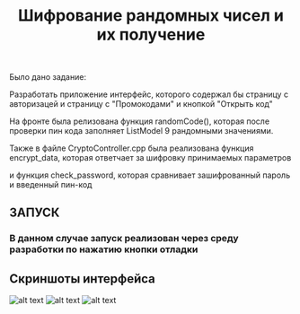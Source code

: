 <p align="center">
    <a href="https://github.com/yiisoft" target="_blank">
    </a>
    <h1 align="center">Шифрование рандомных чисел и их получение</h1>
    <br>
</p>

Было дано задание:

Разработать приложение интерфейс, которого содержал бы страницу с авторизацей и страницу с "Промокодами" и кнопкой "Открыть код" 

На фронте была релизована функция randomCode(), которая после проверки пин кода заполняет ListModel 9 рандомными значениями.

Также в файле CryptoController.cpp была реализована функция encrypt_data, которая ответчает за шифровку принимаемых параметров 

и функция check_password, которая сравнивает зашифрованный пароль и введенный пин-код


ЗАПУСК
------------

### В данном случае запуск реализован через среду разработки по нажатию кнопки отладки

Скриншоты интерфейса
------------
![alt text](https://github.com/putentsar/Exam_dev/blob/P2/screen1.png)
![alt text](https://github.com/putentsar/Exam_dev/blob/P2/screen2.png)
![alt text](https://github.com/putentsar/Exam_dev/blob/P2/screen3.png)